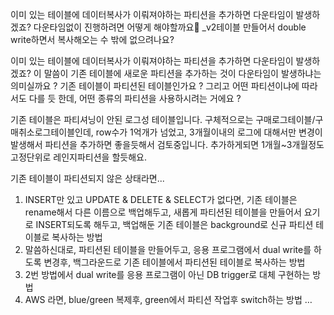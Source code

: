 이미 있는 테이블에 데이터복사가 이뤄져야하는 파티션을 추가하면 다운타임이 발생하겠죠?
다운타임없이 진행하려면 어떻게 해야할까요🤔
_v2테이블 만들어서 double write하면서 복사해오는 수 밖에 없으려나요?

이미 있는 테이블에 데이터복사가 이뤄져야하는 파티션을 추가하면 다운타임이 발생하겠죠?
이 말씀이 기존 테이블에 새로운 파티션을 추가하는 것이 다운타임이 발생하냐는 의미실까요 ?
기존 테이블이 파티션된 테이블인가요 ? 그리고 어떤 파티션이냐에 따라서도 다를 듯 한데, 어떤 종류의 파티션을 사용하시려는 거에요 ?

기존 테이블은 파티셔닝이 안된 로그성 테이블입니다.
구체적으로는 구매로그테이블/구매취소로그테이블인데, row수가 1억개가 넘었고, 3개월이내의 로그에 대해서만 변경이 발생해서 파티션을 추가하면 좋을듯해서 검토중입니다.
추가하게되면 1개월~3개월정도 고정단위로 레인지파티션을 할듯해요.

기존 테이블이 파티션되지 않은 상태라면... 
1) INSERT만 있고 UPDATE & DELETE & SELECT가 없다면, 기존 테이블은 rename해서 다른 이름으로 백업해두고, 새롭게 파티션된 테이블을 만들어서 요기로 INSERT되도록 해두고, 백업해둔 기존 테이블은 background로 신규 파티션 테이블로 복사하는 방법
2) 말씀하신대로, 파티션된 테이블을 만들어두고, 응용 프로그램에서 dual write를 하도록 변경후, 백그라운드로 기존 테이블에서 파티션된 테이블로 복사하는 방법
3) 2번 방법에서 dual write를 응용 프로그램이 아닌 DB trigger로 대체 구현하는 방법
4) AWS 라면, blue/green 복제후, green에서 파티션 작업후 switch하는 방법
…
